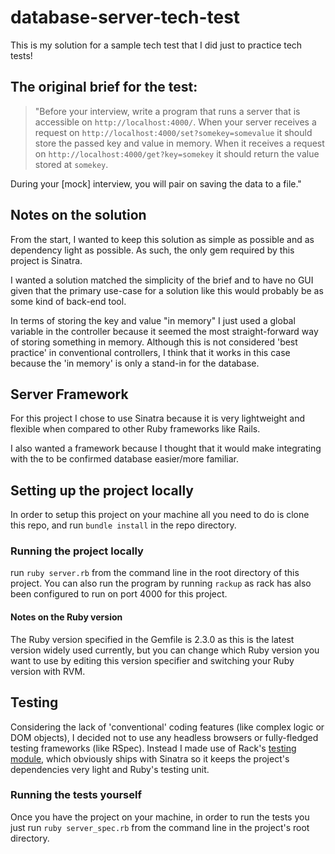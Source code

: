 # database-server-tech-test

This is my solution for a sample tech test that I did just to practice tech tests!

## The original brief for the test:

>"Before your interview, write a program that runs a server that is accessible on `http://localhost:4000/`. When your server receives a request on `http://localhost:4000/set?somekey=somevalue` it should store the passed key and value in memory. When it receives a request on `http://localhost:4000/get?key=somekey` it should return the value stored at `somekey`.
>
During your [mock] interview, you will pair on saving the data to a file."
>

## Notes on the solution

From the start, I wanted to keep this solution as simple as possible and as dependency light as possible. As such, the only gem required by this project is Sinatra.

I wanted a solution matched the simplicity of the brief and to have no GUI given that the primary use-case for a solution like this would probably be as some kind of back-end tool.

In terms of storing the key and value "in memory" I just used a global variable in the controller because it seemed the most straight-forward way of storing something in memory. Although this is not considered 'best practice' in conventional controllers, I think that it works in this case because the 'in memory' is only a stand-in for the database.

## Server Framework

For this project I chose to use Sinatra because it is very lightweight and flexible when compared to other Ruby frameworks like Rails.

I also wanted a framework because I thought that it would make integrating with the to be confirmed database easier/more familiar.

## Setting up the project locally

In order to setup this project on your machine all you need to do is clone this repo, and run `bundle install` in the repo directory.

### Running the project locally

run `ruby server.rb` from the command line in the root directory of this project. You can also run the program by running `rackup` as rack has also been configured to run on port 4000 for this project.

#### Notes on the Ruby version
The Ruby version specified in the Gemfile is 2.3.0 as this is the latest version widely used currently, but you can change which Ruby version you want to use by editing this version specifier and switching your Ruby version with RVM.

## Testing

Considering the lack of 'conventional' coding features (like complex logic or DOM objects), I decided not to use any headless browsers or fully-fledged testing frameworks (like RSpec). Instead I made use of Rack's [testing module](http://www.rubydoc.info/github/brynary/rack-test/Rack/Test/Methods), which obviously ships with Sinatra so it keeps the project's dependencies very light and Ruby's testing unit.


### Running the tests yourself
Once you have the project on your machine, in order to run the tests you just run `ruby server_spec.rb` from the command line in the project's root directory.
